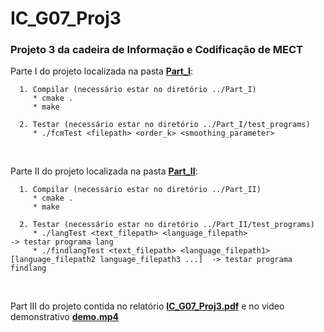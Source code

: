 # IC_G07_Proj3
### Projeto 3 da cadeira de Informação e Codificação de MECT

Parte I do projeto localizada na pasta [**Part_I**](Part_I): <br>

      1. Compilar (necessário estar no diretório ../Part_I) 
         * cmake .
         * make

      2. Testar (necessário estar no diretório ../Part_I/test_programs) 
         * ./fcmTest <filepath> <order_k> <smoothing_parameter>
  <br>

Parte II do projeto localizada na pasta [**Part_II**](Part_II): <br>

      1. Compilar (necessário estar no diretório ../Part_II) 
         * cmake .
         * make
    
      2. Testar (necessário estar no diretório ../Part_II/test_programs) 
         * ./langTest <text_filepath> <language_filepath>							-> testar programa lang
         * ./findlangTest <text_filepath> <language_filepath1> [language_filepath2 language_filepath3 ...]	-> testar programa findlang
  <br>

Part III do projeto contida no relatório [**IC_G07_Proj3.pdf**](IC_G07_Proj3.pdf) e no video demonstrativo [**demo.mp4**](demo.mp4) 
